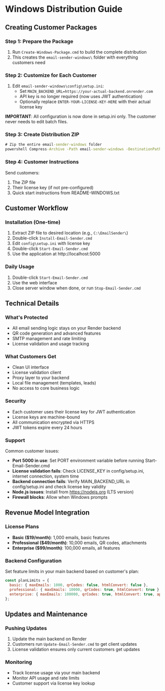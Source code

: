 # Windows Distribution Guide

## Creating Customer Packages

### Step 1: Prepare the Package
1. Run `Create-Windows-Package.cmd` to build the complete distribution
2. This creates the `email-sender-windows\` folder with everything customers need

### Step 2: Customize for Each Customer
1. Edit `email-sender-windows\config\setup.ini`:
   - Set `MAIN_BACKEND_URL=https://your-actual-backend.onrender.com`
   - API key is no longer required (now uses JWT authentication)
   - Optionally replace `ENTER-YOUR-LICENSE-KEY-HERE` with their actual license key

**IMPORTANT**: All configuration is now done in setup.ini only. The customer never needs to edit batch files.

### Step 3: Create Distribution ZIP
```cmd
# Zip the entire email-sender-windows folder
powershell Compress-Archive -Path email-sender-windows -DestinationPath EmailSender-v1.0-Windows.zip
```

### Step 4: Customer Instructions
Send customers:
1. The ZIP file
2. Their license key (if not pre-configured)
3. Quick start instructions from README-WINDOWS.txt

## Customer Workflow

### Installation (One-time)
1. Extract ZIP file to desired location (e.g., `C:\EmailSender\`)
2. Double-click `Install-Email-Sender.cmd`
3. Edit `config\setup.ini` with license key
4. Double-click `Start-Email-Sender.cmd`
5. Use the application at http://localhost:5000

### Daily Usage
1. Double-click `Start-Email-Sender.cmd`
2. Use the web interface
3. Close server window when done, or run `Stop-Email-Sender.cmd`

## Technical Details

### What's Protected
- All email sending logic stays on your Render backend
- QR code generation and advanced features
- SMTP management and rate limiting
- License validation and usage tracking

### What Customers Get
- Clean UI interface
- License validation client
- Proxy layer to your backend
- Local file management (templates, leads)
- No access to core business logic

### Security
- Each customer uses their license key for JWT authentication
- License keys are machine-bound
- All communication encrypted via HTTPS
- JWT tokens expire every 24 hours

### Support
Common customer issues:
- **Port 5000 in use**: Set PORT environment variable before running Start-Email-Sender.cmd
- **License validation fails**: Check LICENSE_KEY in config/setup.ini, internet connection, system time
- **Backend connection fails**: Verify MAIN_BACKEND_URL in config/setup.ini and check license key validity
- **Node.js issues**: Install from https://nodejs.org (LTS version)
- **Firewall blocks**: Allow when Windows prompts

## Revenue Model Integration

### License Plans
- **Basic ($19/month)**: 1,000 emails, basic features
- **Professional ($49/month)**: 10,000 emails, QR codes, attachments
- **Enterprise ($99/month)**: 100,000 emails, all features

### Backend Configuration
Set feature limits in your main backend based on customer's plan:
```javascript
const planLimits = {
  basic: { maxEmails: 1000, qrCodes: false, htmlConvert: false },
  professional: { maxEmails: 10000, qrCodes: true, htmlConvert: true },
  enterprise: { maxEmails: 100000, qrCodes: true, htmlConvert: true, apiAccess: true }
};
```

## Updates and Maintenance

### Pushing Updates
1. Update the main backend on Render
2. Customers run `Update-Email-Sender.cmd` to get client updates
3. License validation ensures only current customers get updates

### Monitoring
- Track license usage via your main backend
- Monitor API usage and rate limits
- Customer support via license key lookup